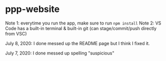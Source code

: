 # ppp-website

Note 1: everytime you run the app, make sure to run `npm install` 
Note 2: VS Code has a built-in terminal & built-in git (can stage/commit/push directly from VSC)

July 8, 2020: I done messed up the README page but I think I fixed it.

July 7, 2020: I done messed up spelling "suspicious"
